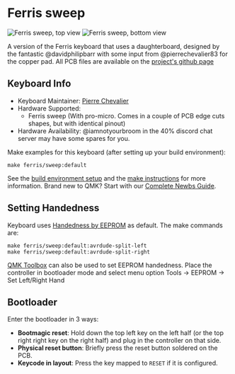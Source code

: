 # Ferris sweep

![Ferris sweep, top view](https://i.imgur.com/5qCZUv6h.jpg)
![Ferris sweep, bottom view](https://i.imgur.com/ZC47CJth.jpg)

A version of the Ferris keyboard that uses a daughterboard, designed by the fantastic @davidphilipbarr with some input from @pierrechevalier83 for the copper pad. All PCB files are available on the [project's github page](https://github.com/davidphilipbarr/Sweep)

## Keyboard Info

* Keyboard Maintainer: [Pierre Chevalier](https://github.com/pierrechevalier83)
* Hardware Supported:
	* Ferris sweep (With pro-micro. Comes in a couple of PCB edge cuts shapes, but with identical pinout)
* Hardware Availability: @iamnotyourbroom in the 40% discord chat server may have some spares for you.

Make examples for this keyboard (after setting up your build environment):

    make ferris/sweep:default

See the [build environment setup](https://docs.qmk.fm/#/getting_started_build_tools) and the [make instructions](https://docs.qmk.fm/#/getting_started_make_guide) for more information. Brand new to QMK? Start with our [Complete Newbs Guide](https://docs.qmk.fm/#/newbs).

## Setting Handedness

Keyboard uses [Handedness by EEPROM](https://docs.qmk.fm/#/feature_split_keyboard?id=handedness-by-eeprom) as default. The make commands are:

    make ferris/sweep:default:avrdude-split-left
    make ferris/sweep:default:avrdude-split-right

[QMK Toolbox](http://qmk.fm/toolbox) can also be used to set EEPROM handedness. Place the controller in bootloader mode and select menu option Tools -> EEPROM -> Set Left/Right Hand

## Bootloader

Enter the bootloader in 3 ways:

* **Bootmagic reset**: Hold down the top left key on the left half (or the top right right key on the right half) and plug in the controller on that side.
* **Physical reset button**: Briefly press the reset button soldered on the PCB.
* **Keycode in layout**: Press the key mapped to `RESET` if it is configured.

